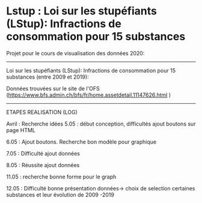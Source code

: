 # Lstup : Loi sur les stupéfiants (LStup): Infractions de consommation pour 15 substances

Projet pour le cours de visualisation des données 2020:

---
Loi sur les stupéfiants (LStup): Infractions de consommation pour 15 substances (entre 2009 et 2019):

Données trouvées sur le site de l'OFS (https://www.bfs.admin.ch/bfs/fr/home.assetdetail.11147626.html )


-----------------------------------------------
ETAPES REALISATION (LOG)

Avril : Recherche idées
5.05 : début conception, difficultés ajout boutons sur page HTML 

6.05 : Ajout boutons. Recherche bon modèle pour graphique

7.05 : Difficulté ajout données

8.05 : Réussite ajout données

11.05 : recherche bonne forme pour le graph

12.05 : Difficulté bonne présentation données-> choix de selection certaines substances et leur évolution  de 2009 -2019
